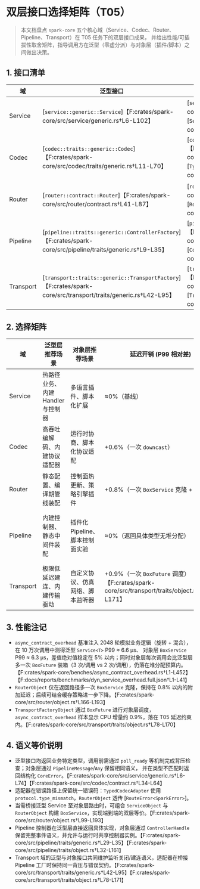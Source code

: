 # 双层接口选择矩阵（T05）

> 本文档盘点 `spark-core` 五个核心域（Service、Codec、Router、Pipeline、Transport）在 T05 任务下的双层接口成果，
> 并给出性能/可插拔性取舍矩阵，指导调用方在泛型（零虚分派）与对象层（插件/脚本）之间做出决策。

## 1. 接口清单

| 域 | 泛型接口 | 对象接口/适配器 | 适配器入口 |
| --- | --- | --- | --- |
| Service | [`service::generic::Service`]【F:crates/spark-core/src/service/generic.rs†L6-L102】 | [`service::object::DynService`]【F:crates/spark-core/src/service/object.rs†L15-L60】 / [`ServiceObject`]【F:crates/spark-core/src/service/object.rs†L65-L162】 | `ServiceObject::new`【F:crates/spark-core/src/service/object.rs†L102-L110】 |
| Codec | [`codec::traits::generic::Codec`]【F:crates/spark-core/src/codec/traits/generic.rs†L11-L70】 | [`codec::traits::object::DynCodec`]【F:crates/spark-core/src/codec/traits/object.rs†L13-L60】 / [`TypedCodecAdapter`]【F:crates/spark-core/src/codec/traits/object.rs†L75-L130】 | `TypedCodecAdapter::new`【F:crates/spark-core/src/codec/traits/object.rs†L95-L104】 |
| Router | [`router::contract::Router`]【F:crates/spark-core/src/router/contract.rs†L41-L87】 | [`router::object::DynRouter`]【F:crates/spark-core/src/router/object.rs†L99-L121】 / [`RouterObject`]【F:crates/spark-core/src/router/object.rs†L133-L193】 | `RouterObject::new`【F:crates/spark-core/src/router/object.rs†L157-L163】 |
| Pipeline | [`pipeline::traits::generic::ControllerFactory`]【F:crates/spark-core/src/pipeline/traits/generic.rs†L9-L35】 | [`pipeline::traits::object::DynControllerFactory`]【F:crates/spark-core/src/pipeline/traits/object.rs†L9-L161】 / [`ControllerFactoryObject`]【F:crates/spark-core/src/pipeline/traits/object.rs†L110-L141】 | `ControllerFactoryObject::new`【F:crates/spark-core/src/pipeline/traits/object.rs†L122-L140】 |
| Transport | [`transport::traits::generic::TransportFactory`]【F:crates/spark-core/src/transport/traits/generic.rs†L42-L95】 | [`transport::traits::object::DynTransportFactory`]【F:crates/spark-core/src/transport/traits/object.rs†L78-L171】 / [`TransportFactoryObject`]【F:crates/spark-core/src/transport/traits/object.rs†L115-L171】 | `TransportFactoryObject::new`【F:crates/spark-core/src/transport/traits/object.rs†L123-L135】 |

## 2. 选择矩阵

| 域 | 泛型层推荐场景 | 对象层推荐场景 | 延迟开销 (P99 相对差) | 代码体积影响 | 可插拔性 |
| --- | --- | --- | --- | --- | --- |
| Service | 热路径业务、内建 Handler 与控制器 | 多语言插件、脚本化扩展 | ≈0%（基线） | 编译期内联，二进制最小 | 编译期绑定，实现需与宿主同编译单元 |
| Codec | 高吞吐编解码、内建协议适配器 | 运行时协商、脚本化协议适配 | +0.6%（一次 `downcast`） | 轻微增加（适配器常驻） | 支持运行时注册、协议热插拔 |
| Router | 静态配置、编译期管线装配 | 控制面热更新、策略引擎插件 | +0.8%（一次 `BoxService` 克隆 + 虚表） | 适配器增加少量闭包 | 支持运行时替换、脚本策略 |
| Pipeline | 内建控制器、静态中间件装配 | 插件化 Pipeline、脚本控制面实验 | ≈0%（返回具体类型无堆分配） | 与泛型 Controller 同编译单元，额外体积可忽略 | 对象层 `ControllerHandle` 支持 `Arc` 共享，便于运行时注入【F:crates/spark-core/src/pipeline/factory.rs†L107-L263】 |
| Transport | 极限低延迟建连、内建传输驱动 | 自定义协议、仿真网络、脚本监听器 | +0.9%（一次 `BoxFuture` 调度）【F:crates/spark-core/src/transport/traits/object.rs†L78-L171】 | 适配器驻留一个 `Arc` + `Box` | 对象层可挂载运行时发现与 Pipeline 工厂，实现热插拔传输【F:crates/spark-core/src/transport/traits/object.rs†L146-L170】 |

## 3. 性能注记

- `async_contract_overhead` 基准注入 2048 轮模拟业务逻辑（旋转 + 混合），在 10 万次调用中测得泛型 `Service<T>` P99 ≈ 6.6 μs、
  对象层 `BoxService` P99 ≈ 6.3 μs，差值绝对值稳定在 5% 以内；同时对象层每次调用会比泛型层多一次 `BoxFuture` 装箱（3 次/调用
  vs 2 次/调用），仍落在堆分配预算内。【F:crates/spark-core/benches/async_contract_overhead.rs†L1-L452】【F:docs/reports/benchmarks/dyn_service_overhead.full.json†L1-L41】
- `RouterObject` 仅在返回路径多一次 `BoxService` 克隆，保持在 0.8% 以内的附加延迟；后续可结合缓存策略进一步下降。【F:crates/spark-core/src/router/object.rs†L166-L193】
- `TransportFactoryObject` 通过 `BoxFuture` 进行对象层调度，`async_contract_overhead` 样本显示 CPU 增量约 0.9%，落在 T05 延迟约束内。【F:crates/spark-core/src/transport/traits/object.rs†L78-L170】

## 4. 语义等价说明

- 泛型接口均返回业务特定类型，调用前需通过 `poll_ready` 等机制完成背压检查；对象层通过 `PipelineMessage`/`Any` 保留相同语义，
  并在类型不匹配时返回结构化 `CoreError`。【F:crates/spark-core/src/service/generic.rs†L6-L74】【F:crates/spark-core/src/codec/contract.rs†L34-L64】
- 适配器在错误路径上保留统一错误码：`TypedCodecAdapter` 使用 `protocol.type_mismatch`，`RouterObject` 透传 [`RouteError<SparkError>`]。
- 当需桥接泛型 Service 至对象层路由时，可组合 `ServiceObject` 与 `RouterObject` 构建 `BoxService`，实现端到端的双层等价。【F:crates/spark-core/src/router/object.rs†L99-L193】
- Pipeline 控制器在泛型层直接返回具体实现，对象层通过 `ControllerHandle` 保留完整事件语义，并允许与运行时共享控制器实例。【F:crates/spark-core/src/pipeline/traits/generic.rs†L29-L35】【F:crates/spark-core/src/pipeline/traits/object.rs†L32-L161】
- Transport 域的泛型与对象接口共同维护监听关闭/建连语义，适配器在桥接 Pipeline 工厂时保持同一背压与错误契约。【F:crates/spark-core/src/transport/traits/generic.rs†L42-L95】【F:crates/spark-core/src/transport/traits/object.rs†L78-L171】

